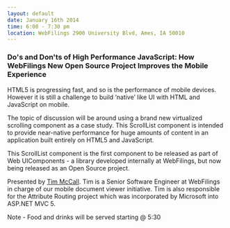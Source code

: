 ```yaml
---
layout: default
date: January 16th 2014
time: 6:00 - 7:30 pm
location: WebFilings 2900 University Blvd, Ames, IA 50010
---
```


### Do's and Don'ts of High Performance JavaScript: How WebFilings New Open Source Project Improves the Mobile Experience

HTML5 is progressing fast, and so is the performance of mobile devices.  However it is still a challenge to build ‘native’ like UI with HTML and JavaScript on mobile. 

The topic of discussion will be around using a brand new virtualized scrolling component as a case study. This ScrollList component is intended to provide near-native performance for huge amounts of content in an application built entirely on HTML5 and JavaScript.

This ScrollList component is the first component to be released as part of Web UIComponents - a library developed internally at WebFilings, but now being released as an Open Source project.

Presented by [Tim McCall](https://github.com/mccalltd). Tim is a Senior Software Engineer at WebFilings in charge of our mobile document viewer initiative. Tim is also responsible for the Attribute Routing project which was incorporated by Microsoft into ASP.NET MVC 5.

Note - Food and drinks will be served starting @ 5:30
